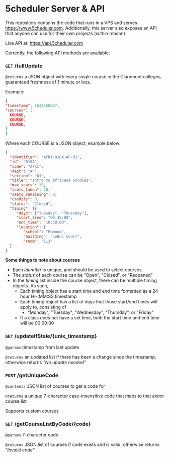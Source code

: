 # 5cheduler Server & API
This repository contains the code that runs in a VPS and serves https://www.5cheduler.com.
Additionally, this server also exposes an API that anyone can use for their own projects (within reason).

Live API at: https://api.5cheduler.com


Currently, the following API methods are available:
### `GET` /fullUpdate
`@returns` a JSON object with every single course in the Claremont colleges, guaranteed freshness of 1 minute or less.

Example:
```json
{
"timestamp": 1632558607,
"courses": [
  COURSE,
  COURSE,
  COURSE,
]
}
```

Where each COURSE is a JSON object, example below:
```json
{ 
  "identifier": "AFRI-010A-AF-01",
  "id": "010A",
  "code": "AFRI",
  "dept": "AF",
  "section": "01",
  "title": "Intro to Africana Studies",
  "max_seats": 20,
  "seats_taken": 20,
  "seats_remaining": 0,
  "credits": 0,
  "status": "Closed",
  "timing": [{
     "days": ["Tuesday", "Thursday"],
     "start_time": "09:35:00",
     "end_time": "10:50:00",
     "location": {
        "school": "Pomona",
        "building": "LeBus Court",
        "room": "113"
  }
}
```

**Some things to note about courses**
- Each *identifer* is unique, and should be used to select courses
- The *status* of each course can be "Open", "Closed", or "Reopened"
- In the *timing* list inside the course object, there can be multiple timing objects. As such,
  - Each timing object has a start time and end time formatted as a 24 hour HH:MM:SS timestamp
  - Each timing object has a list of days that those start/end times will apply to, consisting of
    - "Monday", "Tuesday", "Wednesday", "Thursday", or "Friday" 
  - If a class does not have a set time, both the start time and end time will be 00:00:00

### `GET` /updateIfStale/{unix_timestamp}
`@params` timestamp from last update

`@returns` an updated list if there has been a change since the timestamp, otherwise returns *"No update needed"*

### `POST` /getUniqueCode
`@contents` JSON list of courses to get a code for

`@returns` a unique 7-character case-insensitive code that maps to that *exact* course list

Supports custom courses

### `GET` /getCourseListByCode/{code}
`@params` 7-character code

`@returns` JSON list of courses if code exists and is valid, otherwise returns *"Invalid code"*
